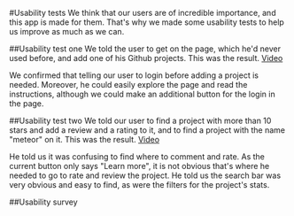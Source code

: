 #Usability tests
We think that our users are of incredible importance, and this app is made for them.
That's why we made some usability tests to help us improve as much as we can.

##Usability test one
We told the user to get on the page, which he'd never used before, and add one
of his Github projects. This was the result.
[Video](https://youtu.be/_lsV4Q8QCkk)

We confirmed that telling our user to login before adding a project is needed.
Moreover, he could easily explore the page and read the instructions, although
we could make an additional button for the login in the page.

##Usability test two
We told our user to find a project with more than 10 stars and add a review and
a rating to it, and to find a project with the name "meteor" on it. This was the result.
[Video](https://youtu.be/fTozumgx90s)

He told us it was confusing to find where to comment and rate. As the current button
only says "Learn more", it is not obvious that's where he needed to go to rate and
review the project. He told us the search bar was very obvious and easy to find,
as were the filters for the project's stats.

##Usability survey
